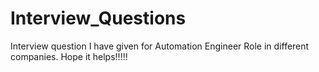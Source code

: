 # Interview_Questions
Interview question I have given for Automation Engineer Role in different companies. Hope it helps!!!!!

